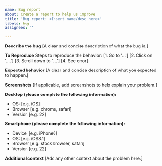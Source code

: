 ```yaml
---
name: Bug report
about: Create a report to help us improve
title: 'Bug report: <Insert name/desc here>'
labels: bug
assignees: ''

---
```


**Describe the bug**
[A clear and concise description of what the bug is.]

**To Reproduce**
Steps to reproduce the behavior:
[1. Go to '...']
[2. Click on '....']
[3. Scroll down to '....']
[4. See error]

**Expected behavior**
[A clear and concise description of what you expected to happen.]

**Screenshots**
[If applicable, add screenshots to help explain your problem.]

**Desktop (please complete the following information):**
 - OS: [e.g. iOS]
 - Browser [e.g. chrome, safari]
 - Version [e.g. 22]

**Smartphone (please complete the following information):**
 - Device: [e.g. iPhone6]
 - OS: [e.g. iOS8.1]
 - Browser [e.g. stock browser, safari]
 - Version [e.g. 22]

**Additional context**
[Add any other context about the problem here.]
